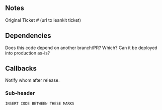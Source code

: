 ## Notes
Original Ticket # (url to leankit ticket)

## Dependencies
Does this code depend on another branch/PR? Which? Can it be deployed into production as-is?

## Callbacks
Notify whom after release.

### Sub-header

```
INSERT CODE BETWEEN THESE MARKS
```